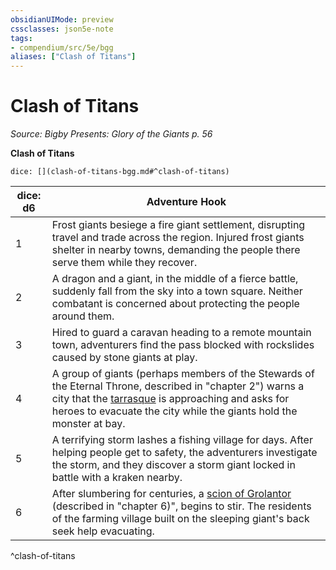 ```yaml
---
obsidianUIMode: preview
cssclasses: json5e-note
tags:
- compendium/src/5e/bgg
aliases: ["Clash of Titans"]
---
```

# Clash of Titans
*Source: Bigby Presents: Glory of the Giants p. 56* 

**Clash of Titans**

`dice: [](clash-of-titans-bgg.md#^clash-of-titans)`

| dice: d6 | Adventure Hook |
|----------|----------------|
| 1 | Frost giants besiege a fire giant settlement, disrupting travel and trade across the region. Injured frost giants shelter in nearby towns, demanding the people there serve them while they recover. |
| 2 | A dragon and a giant, in the middle of a fierce battle, suddenly fall from the sky into a town square. Neither combatant is concerned about protecting the people around them. |
| 3 | Hired to guard a caravan heading to a remote mountain town, adventurers find the pass blocked with rockslides caused by stone giants at play. |
| 4 | A group of giants (perhaps members of the Stewards of the Eternal Throne, described in "chapter 2") warns a city that the [tarrasque](Mechanics/bestiary/monstrosity/tarrasque.md) is approaching and asks for heroes to evacuate the city while the giants hold the monster at bay. |
| 5 | A terrifying storm lashes a fishing village for days. After helping people get to safety, the adventurers investigate the storm, and they discover a storm giant locked in battle with a kraken nearby. |
| 6 | After slumbering for centuries, a [scion of Grolantor](Mechanics/bestiary/giant/scion-of-grolantor-bgg.md) (described in "chapter 6)", begins to stir. The residents of the farming village built on the sleeping giant's back seek help evacuating. |
^clash-of-titans